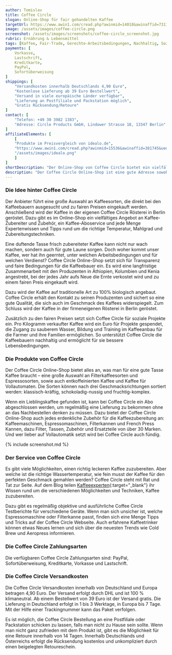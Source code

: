 ```yaml
---
author: Tomislav
title: Coffee Circle
slogan: Online-Shop für fair gehandelten Kaffee
targetUrl: https://www.awin1.com/cread.php?awinmid=14018&awinaffid=731132
image: /assets/images/coffee-circle.png
screenshot: /assets/images/screenshots/coffee-circle_screenshot.jpg
rubric: Ernährung & Lebensmittel
tags: [Kaffee, Fair-Trade, Gerechte-Arbeitsbedingungen, Nachhaltig, Sozial]
payments: [
    Vorkasse,
    Lastschrift,
    Kreditkarte,
    PayPal,
    Sofortüberweisung
]
shippings: [
    "Versandkosten innerhalb Deutschlands 4,90 Euro",
    "Kostenlose Lieferung ab 39 Euro Bestellwert",
    "Versand in viele europäische Länder verfügbar",
    "Lieferung an Postfiliale und Packstation möglich",
    "Gratis Rücksendung/Retoure"
]
contact: [
    "Telefon: +49 30 3982 1383",
    "Adresse: Circle Products GmbH, Lindower Strasse 18, 13347 Berlin"
]
affiliateElements: [
    [
    "Produkte im Preisvergleich von idealo.de", 
    "https://www.awin1.com/cread.php?awinmid=15536&awinaffid=381745&ued=https%3A%2F%2Fwww.idealo.de%2Fpreisvergleich%2FMainSearchProductCategory.html%3Fq%3DCoffee%2BCircle", 
    "/assets/images/idealo.png"
    ]
]
shortDescription: "Der Online-Shop von Coffee Circle bietet ein vielfältiges Sortiment an unterschiedlichen Kaffeespezialitäten, die natürlich angebaut und fair gehandelt wurden."
description: "Der Coffee Circle Online-Shop ist eine gute Adresse sowohl für leidenschaftliche Kaffeeliebhaber als auch für Leute, die sich besser mit Kaffee auskennen und was Neues ausprobieren möchten."
---
```


### Die Idee hinter Coffee Circle

Der Anbieter führt eine große Auswahl an Kaffeesorten, die direkt bei den Kaffeebauern ausgesucht und zu fairen Preisen eingekauft werden. Anschließend wird der Kaffee in der eigenen Coffee Circle Rösterei in Berlin geröstet. Dazu gibt es im Online-Shop ein vielfältiges Angebot an Kaffee-Zubereiter und Zubehör, ein Kaffee-Aboservice und jede Menge Expertenwissen und Tipps rund um die richtige Temperatur, Mahlgrad und Zubereitungstechniken.

Eine duftende Tasse frisch zubereiteter Kaffee kann nicht nur wach machen, sondern auch für gute Laune sorgen. Doch woher kommt unser Kaffee, wer hat ihn geerntet, unter welchen Arbeitsbedingungen und für welchen Verdienst? Coffee Circle Online-Shop setzt sich für Transparenz und faire Bedingungen für die Kaffeebauer ein. Es wird eine langfristige Zusammenarbeit mit den Produzenten in Äthiopien, Kolumbien und Kenia angestrebt, bei der jedes Jahr aufs Neue die Ernte verkostet wird und zu einem fairen Preis eingekauft wird.

Dazu wird der Kaffee auf traditionelle Art zu 100% biologisch angebaut. Coffee Circle erhält den Kontakt zu seinen Produzenten und sichert so eine gute Qualität, die sich auch im Geschmack des Kaffees widerspiegelt. Zum Schluss wird der Kaffee in der firmeneigenen Rösterei in Berlin geröstet.

Zusätzlich zu den fairen Preisen setzt sich Coffee Circle für soziale Projekte ein. Pro Kilogramm verkaufter Kaffee wird ein Euro für Projekte gespendet, die Zugang zu sauberem Wasser, Bildung und Training im Kaffeeanbau für die Farmer und ihre Familien ermöglichen. So unterstützt Coffee Circle die Kaffeebauern nachhaltig und ermöglicht für sie bessere Lebensbedingungen.

### Die Produkte von Coffee Circle

Der Coffee Circle Online-Shop bietet alles an, was man für eine gute Tasse Kaffee braucht – eine große Auswahl an Filterkaffeesorten und Espressosorten, sowie auch entkoffeinierten Kaffee und Kaffee für Vollautomaten. Die Sorten können nach drei Geschmacksrichtungen sortiert werden: klassisch-kräftig, schokoladig-nussig und fruchtig-komplex.

Wenn ein Lieblingskaffee gefunden ist, kann bei Coffee Circle ein Abo abgeschlossen werden, um regelmäßig eine Lieferung zu bekommen ohne an das Nachbestellen denken zu müssen. Dazu bietet der Coffee Circle Online-Shop auch jedes erdenkliche Zubehör für die Kaffeezubereitung an: Kaffeemaschinen, Espressomaschinen, Filterkannen und French Press Kannen, dazu Filter, Tassen, Zubehör und Ersatzteile von über 30 Marken. Und wer lieber auf Vollautomatik setzt wird bei Coffee Circle auch fündig.

{% include screenshot.md %}

### Der Service von Coffee Circle

Es gibt viele Möglichkeiten, einen richtig leckeren Kaffee zuzubereiten. Aber welche ist die richtige Wassertemperatur, wie fein musst der Kaffee für den perfekten Geschmack gemahlen werden? Coffee Circle steht mit Rat und Tat zur Seite. Auf dem Blog teilen [Kaffeeexperten](https://www.coffeecircle.com/de/e/kaffeewissen){:target="_blank"} ihr Wissen rund um die verschiedenen Möglichkeiten und Techniken, Kaffee zuzubereiten.

Dazu gibt es regelmäßig objektive und ausführliche Coffee Circle Testberichte für verschiedene Geräte. Wenn man sich unsicher ist, welche Espressomaschine oder Filterkanne passt, finden sich eine Menge Tipps und Tricks auf der Coffee Circle Webseite. Auch erfahrene Kaffeetrinker können etwas Neues lernen und sich über die neuesten Trends wie Cold Brew und Aeropress informieren.

### Die Coffee Circle Zahlungsarten

Die verfügbaren Coffee Circle Zahlungsarten sind: PayPal, Sofortüberweisung, Kreditkarte, Vorkasse und Lastschrift.

### Die Coffee Circle Versandkosten

Die Coffee Circle Versandkosten innerhalb von Deutschland und Europa betragen 4,90 Euro. Der Versand erfolgt durch DHL und ist 100 % klimaneutral. Ab einem Bestellwert von 39 Euro ist der Versand gratis. Die Lieferung in Deutschland erfolgt in 1 bis 3 Werktage, in Europa bis 7 Tage. Mit der Hilfe einer Trackingnummer kann das Paket verfolgen.

Es ist möglich, die Coffee Circle Bestellung an eine Postfiliale oder Packstation schicken zu lassen, falls man nicht zu Hause sein sollte. Wenn man nicht ganz zufrieden mit dem Produkt ist, gibt es die Möglichkeit für eine Retoure innerhalb von 14 Tagen. Innerhalb Deutschlands und Österreichs erfolgt die Rücksendung kostenlos und unkompliziert durch einen beigelegten Retoureschein.